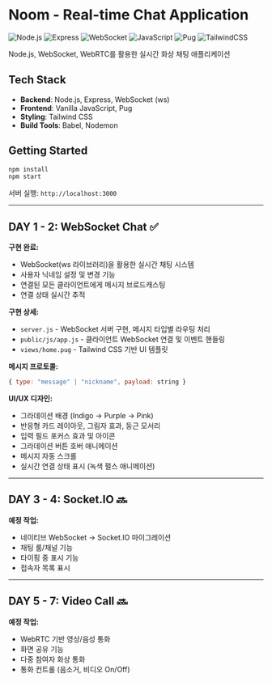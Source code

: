 # Noom - Real-time Chat Application

![Node.js](https://img.shields.io/badge/Node.js-339933?style=for-the-badge&logo=nodedotjs&logoColor=white)
![Express](https://img.shields.io/badge/Express-000000?style=for-the-badge&logo=express&logoColor=white)
![WebSocket](https://img.shields.io/badge/WebSocket-010101?style=for-the-badge&logo=socketdotio&logoColor=white)
![JavaScript](https://img.shields.io/badge/JavaScript-F7DF1E?style=for-the-badge&logo=javascript&logoColor=black)
![Pug](https://img.shields.io/badge/Pug-A86454?style=for-the-badge&logo=pug&logoColor=white)
![TailwindCSS](https://img.shields.io/badge/Tailwind_CSS-38B2AC?style=for-the-badge&logo=tailwind-css&logoColor=white)

Node.js, WebSocket, WebRTC를 활용한 실시간 화상 채팅 애플리케이션

## Tech Stack

- **Backend**: Node.js, Express, WebSocket (ws)
- **Frontend**: Vanilla JavaScript, Pug
- **Styling**: Tailwind CSS
- **Build Tools**: Babel, Nodemon

## Getting Started

```bash
npm install
npm start
```

서버 실행: `http://localhost:3000`

---

## DAY 1 - 2: WebSocket Chat ✅

**구현 완료:**
- WebSocket(ws 라이브러리)을 활용한 실시간 채팅 시스템
- 사용자 닉네임 설정 및 변경 기능
- 연결된 모든 클라이언트에게 메시지 브로드캐스팅
- 연결 상태 실시간 추적

**구현 상세:**
- `server.js` - WebSocket 서버 구현, 메시지 타입별 라우팅 처리
- `public/js/app.js` - 클라이언트 WebSocket 연결 및 이벤트 핸들링
- `views/home.pug` - Tailwind CSS 기반 UI 템플릿

**메시지 프로토콜:**
```javascript
{ type: "message" | "nickname", payload: string }
```

**UI/UX 디자인:**
- 그라데이션 배경 (Indigo → Purple → Pink)
- 반응형 카드 레이아웃, 그림자 효과, 둥근 모서리
- 입력 필드 포커스 효과 및 아이콘
- 그라데이션 버튼 호버 애니메이션
- 메시지 자동 스크롤
- 실시간 연결 상태 표시 (녹색 펄스 애니메이션)

---

## DAY 3 - 4: Socket.IO 🔜

**예정 작업:**
- 네이티브 WebSocket → Socket.IO 마이그레이션
- 채팅 룸/채널 기능
- 타이핑 중 표시 기능
- 접속자 목록 표시

---

## DAY 5 - 7: Video Call 🔜

**예정 작업:**
- WebRTC 기반 영상/음성 통화
- 화면 공유 기능
- 다중 참여자 화상 통화
- 통화 컨트롤 (음소거, 비디오 On/Off)
